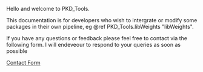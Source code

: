 Hello and welcome to PKD_Tools.

This documentation is for developers who wish to intergrate or modify some packages in their own pipeline, eg @ref PKD_Tools.libWeights "libWeights".

If you have any questions or feedback please feel free to contact via the following form. I will endeveour to respond to your queries as soon as possible

<a href="http://www.pritishdogra.com/contact.html">Contact Form</a>